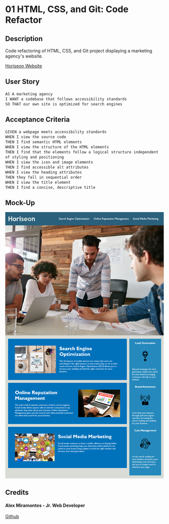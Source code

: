 # 01 HTML, CSS, and Git: Code Refactor

## Description

Code refactoring of HTML, CSS, and Git project displaying a marketing agency's website. 

[Horiseon Website](https://amiramonte.github.io/wk1-hw-code-refactor/)

## User Story

```
AS A marketing agency
I WANT a codebase that follows accessibility standards
SO THAT our own site is optimized for search engines
```

## Acceptance Criteria 

```
GIVEN a webpage meets accessibility standards
WHEN I view the source code
THEN I find semantic HTML elements
WHEN I view the structure of the HTML elements
THEN I find that the elements follow a logical structure independent of styling and positioning
WHEN I view the icon and image elements
THEN I find accessible alt attributes
WHEN I view the heading attributes
THEN they fall in sequential order
WHEN I view the title element
THEN I find a concise, descriptive title
```

## Mock-Up

![screenShot](/assets/images/01-html-css-git-homework-demo.png)

## Credits

#### Alex Miramontes - Jr. Web Developer 
[Github](https://www.github.com/amiramonte)
